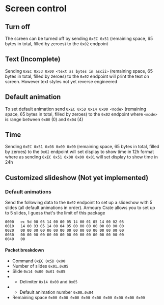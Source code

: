 # Screen control

## Turn off

The screen can be turned off by sending `0xEC 0x51` (remaining space, 65 bytes in total, filled by zeroes) to the `0x02` endpoint

## Text (Incomplete)

Sending `0xEC 0x53 0x00 <text as bytes in ascii>` (remaining space, 65 bytes in total, filled by zeroes) to the `0x02` endpoint will print the text on screen. However text styles not yet reverse engineered

## Default animation

To set default animation send `0xEC 0x5D 0x14 0x00 <mode>` (remaining space, 65 bytes in total, filled by zeroes) to the `0x02` endpoint where `<mode>` is range between `0x00` (0) and `0x04` (4)

## Time

Sending `0xEC 0x51 0x08 0x00 0x00` (remaining space, 65 bytes in total, filled by zeroes) to the `0x02` endpoint will set display to show time in 12h format where as sending `0xEC 0x51 0x08 0x00 0x01` will set display to show time in 24h

## Customized slideshow (Not yet implemented)

### Default animations

Send the following data to the `0x02` endpoint to set up a slideshow with 5 slides (all default animations in order).
Armoury Crate allows you to set up to 5 slides, I guess that's the limit of this package

```terminal
0000   ec 5d 00 05 14 00 00 05 14 00 01 05 14 00 02 05
0010   14 00 03 05 14 00 04 05 00 00 00 00 00 00 00 00
0020   00 00 00 00 00 00 00 00 00 00 00 00 00 00 00 00
0030   00 00 00 00 00 00 00 00 00 00 00 00 00 00 00 00
0040   00
```

#### Packet breakdown

- Command `0xEC 0x5D 0x00`
- Number of slides `0x01`..`0x05`
- Slide `0x14 0x00 0x01 0x05`
- - Delimiter `0x14 0x00` and `0x05`
- - Default animation number `0x00`..`0x04`
- Remaining space `0x00 0x00 0x00 0x00 0x00 0x00 0x00 0x00 0x00`
